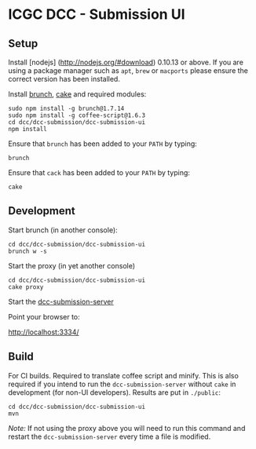 ICGC DCC - Submission UI
===

Setup
---

Install [nodejs] (http://nodejs.org/#download) 0.10.13 or above. If you are using a package manager such as `apt`, `brew` or `macports` please ensure the correct version has been installed.

Install [brunch](http://brunch.io/), [cake](http://coffeescript.org/documentation/docs/cake.html) and required modules:

	sudo npm install -g brunch@1.7.14 
   	sudo npm install -g coffee-script@1.6.3 
	cd dcc/dcc-submission/dcc-submission-ui
	npm install
	

Ensure that `brunch` has been added to your `PATH` by typing:

	brunch
	
Ensure that `cack` has been added to your `PATH` by typing:

	cake
	
Development
---

Start brunch (in another console):

	cd dcc/dcc-submission/dcc-submission-ui
	brunch w -s

Start the proxy (in yet another console)

	cd dcc/dcc-submission/dcc-submission-ui
	cake proxy

Start the [dcc-submission-server](../dcc-submission-server/README.md)

Point your browser to:

[http://localhost:3334/](http://localhost:3334/)

	
Build
---

For CI builds. Required to translate coffee script and minify. This is also required if you intend to run the `dcc-submission-server` without `cake` in development (for non-UI developers). Results are put in `./public`:

	cd dcc/dcc-submission/dcc-submission-ui
	mvn	

*Note:* If not using the proxy above you will need to run this command and restart the `dcc-submission-server` every time a file is modified. 
